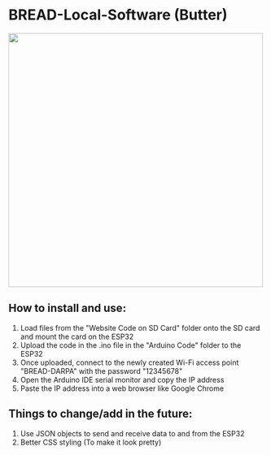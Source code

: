 # BREAD-Local-Software (Butter)

<img src="Butter-Image.jpg" height="500">

## How to install and use:
1. Load files from the "Website Code on SD Card" folder onto the SD card and mount the card on the ESP32
2. Upload the code in the .ino file in the "Arduino Code" folder to the ESP32
4. Once uploaded, connect to the newly created Wi-Fi access point "BREAD-DARPA" with the password "12345678"
5. Open the Arduino IDE serial monitor and copy the IP address
6. Paste the IP address into a web browser like Google Chrome

## Things to change/add in the future:
1. Use JSON objects to send and receive data to and from the ESP32
2. Better CSS styling (To make it look pretty)
